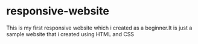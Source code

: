 # responsive-website
This is my first responsive website which i created as a beginner.It is just a sample website that i created using HTML and CSS 

